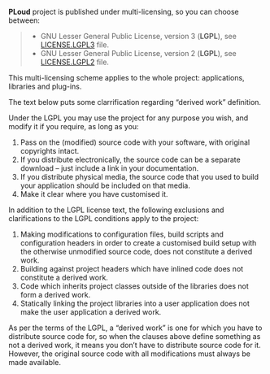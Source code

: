 **PLoud** project is published under multi-licensing, so you can choose between:
>* GNU Lesser General Public License, version 3 (**LGPL**), see [LICENSE.LGPL3](LICENSE.LGPL3) file.
>* GNU Lesser General Public License, version 2 (**LGPL**), see [LICENSE.LGPL2](LICENSE.LGPL2) file.

This multi-licensing scheme applies to the whole project: applications, libraries and plug-ins.

The text below puts some clarrification regarding “derived work” definition.

Under the LGPL you may use the project for any purpose you wish, and modify it if you require, as long as you:
 1. Pass on the (modified) source code with your software, with original copyrights intact.
   1. If you distribute electronically, the source code can be a separate download – just include a link in your documentation.
   2. If you distribute physical media, the source code that you used to build your application should be included on that media.
 2. Make it clear where you have customised it.

In addition to the LGPL license text, the following exclusions and clarifications to the LGPL conditions apply to the project:
 1. Making modifications to configuration files, build scripts and configuration headers in order to create a customised build setup with the otherwise unmodified source code, does not constitute a derived work.
 2. Building against project headers which have inlined code does not constitute a derived work.
 3. Code which inherits project classes outside of the libraries does not form a derived work.
 4. Statically linking the project libraries into a user application does not make the user application a derived work.

As per the terms of the LGPL, a “derived work” is one for which you have to distribute source code for, so when the clauses above define something as not a derived work, it means you don’t have to distribute source code for it.
However, the original source code with all modifications must always be made available.

